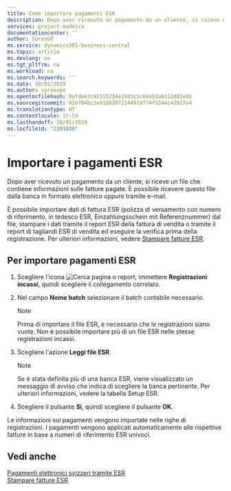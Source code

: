 ```yaml
---
title: Come importare pagamenti ESR
description: Dopo aver ricevuto un pagamento da un cliente, si riceve un file che contiene informazioni sulle fatture pagate. È possibile ricevere questo file dalla banca in formato elettronico oppure tramite e-mail.
services: project-madeira
documentationcenter: ''
author: SorenGP
ms.service: dynamics365-business-central
ms.topic: article
ms.devlang: na
ms.tgt_pltfrm: na
ms.workload: na
ms.search.keywords: ''
ms.date: 10/01/2019
ms.author: sgroespe
ms.openlocfilehash: 0efdee2c91155234e19d3c5c64a53ab112d82e6b
ms.sourcegitcommit: 02e704bc3e01d62072144919774f1244c42827e4
ms.translationtype: HT
ms.contentlocale: it-CH
ms.lasthandoff: 10/01/2019
ms.locfileid: "2301030"
---
```

# <a name="import-esr-payments"></a>Importare i pagamenti ESR
Dopo aver ricevuto un pagamento da un cliente, si riceve un file che contiene informazioni sulle fatture pagate. È possibile ricevere questo file dalla banca in formato elettronico oppure tramite e-mail.  

È possibile importare dati di fattura ESR (polizza di versamento con numero di riferimento, in tedesco ESR, Einzahlungsschein mit Referenznummer) dal file, stampare i dati tramite il report ESR della fattura di vendita o tramite il report di tagliandi ESR di vendita ed eseguire la verifica prima della registrazione. Per ulteriori informazioni, vedere [Stampare fatture ESR](how-to-print-esr-invoices.md).  

## <a name="to-import-esr-payments"></a>Per importare pagamenti ESR  

1.  Scegliere l'icona ![Cerca pagina o report](../../media/ui-search/search_small.png "icona Cerca pagina o report"), immettere **Registrazioni incassi**, quindi scegliere il collegamento correlato.  
2.  Nel campo **Nome batch** selezionare il batch contabile necessario.  

    > [!NOTE]  
    >  Prima di importare il file ESR, è necessario che le registrazioni siano vuote. Non è possibile importare più di un file ESR nelle stesse registrazioni incassi.  

3.  Scegliere l'azione **Leggi file ESR**.  

    > [!NOTE]  
    >  Se è stata definita più di una banca ESR, viene visualizzato un messaggio di avviso che indica di scegliere la banca pertinente. Per ulteriori informazioni, vedere la tabella Setup ESR.  

4.  Scegliere il pulsante **Sì**, quindi scegliere il pulsante **OK**.  

Le informazioni sui pagamenti vengono importate nelle righe di registrazioni. I pagamenti vengono applicati automaticamente alle rispettive fatture in base a numeri di riferimento ESR univoci.  

## <a name="see-also"></a>Vedi anche  
 [Pagamenti elettronici svizzeri tramite ESR](swiss-electronic-payments-using-esr.md)   
 [Stampare fatture ESR](how-to-print-esr-invoices.md)
